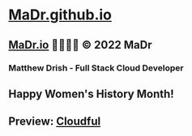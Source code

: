 # [MaDr.github.io](https://madrclouddev.github.io/)
## [MaDr.io](https://madr.io/) 🧑‍🚀🚀✨ © 2022 MaDr
### Matthew Drish - Full Stack Cloud Developer
## Happy Women's History Month!
## Preview: [Cloudful](https://cloudful.pages.dev/)
